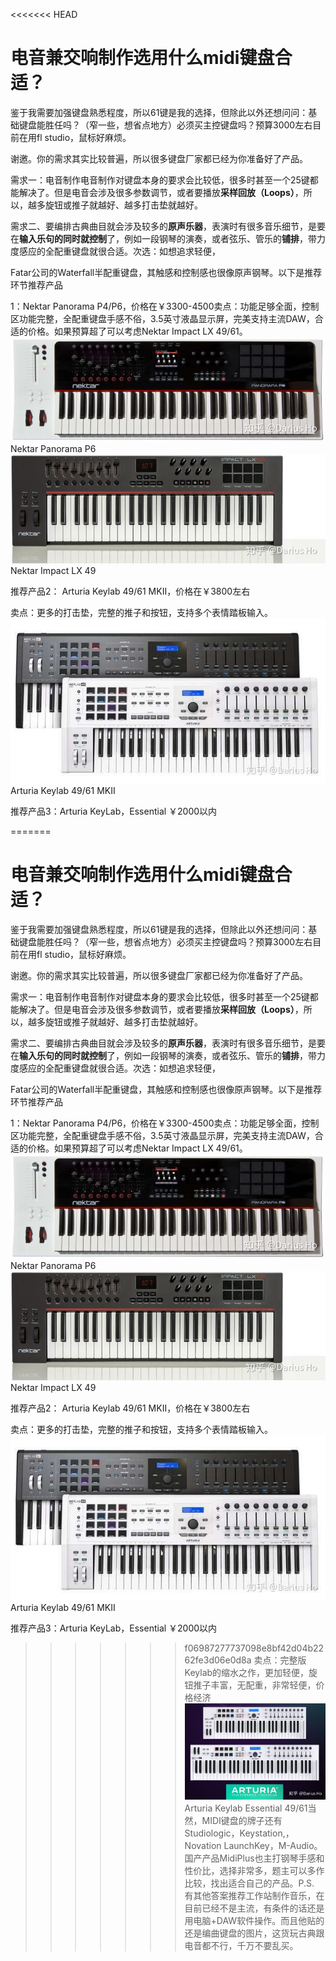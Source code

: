 <<<<<<< HEAD




# 电音兼交响制作选用什么midi键盘合适？

鉴于我需要加强键盘熟悉程度，所以61键是我的选择，但除此以外还想问问：基础键盘能胜任吗？（窄一些，想省点地方）必须买主控键盘吗？预算3000左右目前在用fl studio，鼠标好麻烦。







谢邀。你的需求其实比较普遍，所以很多键盘厂家都已经为你准备好了产品。

需求一：电音制作电音制作对键盘本身的要求会比较低，很多时甚至一个25键都能解决了。但是电音会涉及很多参数调节，或者要播放**采样回放（Loops）**，所以，越多旋钮或推子就越好、越多打击垫就越好。

需求二、要编排古典曲目就会涉及较多的**原声乐器**，表演时有很多音乐细节，是要在**输入乐句的同时就控制**了，例如一段钢琴的演奏，或者弦乐、管乐的**铺排**，带力度感应的全配重键盘就很合适。次选：如想追求轻便，

Fatar公司的Waterfall半配重键盘，其触感和控制感也很像原声钢琴。以下是推荐环节推荐产品

1：Nektar Panorama P4/P6，价格在￥3300-4500卖点：功能足够全面，控制区功能完整，全配重键盘手感不俗，3.5英寸液晶显示屏，完美支持主流DAW，合适的价格。如果预算超了可以考虑Nektar Impact LX 49/61。![img](【选型】电音兼交响制作选用什么midi键盘合适？.assets/v2-3c20f4937840fec07ababeb2000432b9_hd.jpg)Nektar Panorama P6![img](【选型】电音兼交响制作选用什么midi键盘合适？.assets/v2-28f7279a76f5ca651fb29a19cd7012ad_hd.jpg)Nektar Impact LX 49

推荐产品2： Arturia Keylab 49/61 MKII，价格在￥3800左右

卖点：更多的打击垫，完整的推子和按钮，支持多个表情踏板输入。![img](【选型】电音兼交响制作选用什么midi键盘合适？.assets/v2-5c4aeb251bf1ae43df7672c12b194b58_hd.jpg)Arturia Keylab 49/61 MKII

推荐产品3：Arturia KeyLab，Essential ￥2000以内

=======




# 电音兼交响制作选用什么midi键盘合适？

鉴于我需要加强键盘熟悉程度，所以61键是我的选择，但除此以外还想问问：基础键盘能胜任吗？（窄一些，想省点地方）必须买主控键盘吗？预算3000左右目前在用fl studio，鼠标好麻烦。







谢邀。你的需求其实比较普遍，所以很多键盘厂家都已经为你准备好了产品。

需求一：电音制作电音制作对键盘本身的要求会比较低，很多时甚至一个25键都能解决了。但是电音会涉及很多参数调节，或者要播放**采样回放（Loops）**，所以，越多旋钮或推子就越好、越多打击垫就越好。

需求二、要编排古典曲目就会涉及较多的**原声乐器**，表演时有很多音乐细节，是要在**输入乐句的同时就控制**了，例如一段钢琴的演奏，或者弦乐、管乐的**铺排**，带力度感应的全配重键盘就很合适。次选：如想追求轻便，

Fatar公司的Waterfall半配重键盘，其触感和控制感也很像原声钢琴。以下是推荐环节推荐产品

1：Nektar Panorama P4/P6，价格在￥3300-4500卖点：功能足够全面，控制区功能完整，全配重键盘手感不俗，3.5英寸液晶显示屏，完美支持主流DAW，合适的价格。如果预算超了可以考虑Nektar Impact LX 49/61。![img](【选型】电音兼交响制作选用什么midi键盘合适？.assets/v2-3c20f4937840fec07ababeb2000432b9_hd.jpg)Nektar Panorama P6![img](【选型】电音兼交响制作选用什么midi键盘合适？.assets/v2-28f7279a76f5ca651fb29a19cd7012ad_hd.jpg)Nektar Impact LX 49

推荐产品2： Arturia Keylab 49/61 MKII，价格在￥3800左右

卖点：更多的打击垫，完整的推子和按钮，支持多个表情踏板输入。![img](【选型】电音兼交响制作选用什么midi键盘合适？.assets/v2-5c4aeb251bf1ae43df7672c12b194b58_hd.jpg)Arturia Keylab 49/61 MKII

推荐产品3：Arturia KeyLab，Essential ￥2000以内

>>>>>>> f06987277737098e8bf42d04b2262fe3d06e0d8a
卖点：完整版Keylab的缩水之作，更加轻便，旋钮推子丰富，无配重，非常轻便，价格经济![img](【选型】电音兼交响制作选用什么midi键盘合适？.assets/v2-b4bba27a847aa75d1f1d771bce5cc9ba_hd.jpg)Arturia Keylab Essential 49/61当然，MIDI键盘的牌子还有Studiologic，Keystation,，Novation LaunchKey，M-Audio。国产产品MidiPlus也主打钢琴手感和性价比，选择非常多，题主可以多作比较，找出适合自己的产品。P.S. 有其他答案推荐工作站制作音乐，在目前已经不是主流，有条件的话还是用电脑+DAW软件操作。而且他贴的还是编曲键盘的图片，这货玩古典跟电音都不行，千万不要乱买。